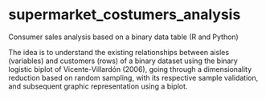 # supermarket_costumers_analysis
Consumer sales analysis based on a binary data table (R and Python)

The idea is to understand the existing relationships between aisles (variables) and customers (rows) of a binary dataset using the binary logistic biplot of Vicente-Villardón (2006),
going through a dimensionality reduction based on random sampling, with its respective sample validation, and subsequent graphic representation using a biplot.
